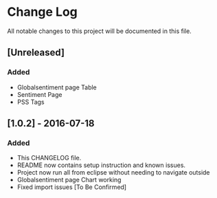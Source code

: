 # Change Log
All notable changes to this project will be documented in this file.

## [Unreleased]
### Added
- Globalsentiment page Table
- Sentiment Page
- PSS Tags

## [1.0.2] - 2016-07-18
### Added
- This CHANGELOG file.
- README now contains setup instruction and known issues.
- Project now run all from eclipse without needing to navigate outside
- Globalsentiment page Chart working
- Fixed import issues [To Be Confirmed]
